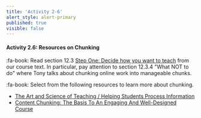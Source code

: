 ```yaml
---
title: 'Activity 2-6'
alert_style: alert-primary
published: true
visible: false
---
```


#### Activity 2.6: Resources on Chunking

:fa-book: Read section 12.3 [Step One: Decide how you want to teach](https://pressbooks.bccampus.ca/teachinginadigitalagev2/chapter/11-3-step-one-decide-how-you-want-to-teach/) from our course text.  In particular, pay attention to section 12.3.4 "What NOT to do" where Tony talks about chunking online work into manageable chunks.

:fa-book: Select from the following resources to learn more about chunking.
- [The Art and Science of Teaching / Helping Students Process Information](http://www.ascd.org/publications/educational-leadership/oct09/vol67/num02/Helping-Students-Process-Information.aspx)
- [Content Chunking: The Basis To An Engaging And Well-Designed Course](https://elearningindustry.com/content-chunking-engaging-course)
